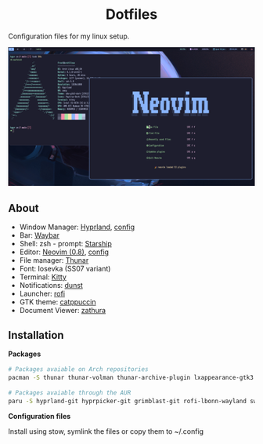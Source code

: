 <h1 align="center">Dotfiles</h1>

Configuration files for my linux setup.

![](https://raw.githubusercontent.com/brunoanesio/hyprland-config/main/screenshot/hyprland.png)

## About

- Window Manager: [Hyprland](https://github.com/hyprwm/Hyprland), [config](https://github.com/brunoanesio/hyprland-config)
- Bar: [Waybar](https://github.com/Alexays/Waybar)
- Shell: zsh - prompt: [Starship](https://github.com/starship/starship)
- Editor: [Neovim (0.8)](https://github.com/neovim/neovim), [config](https://github.com/brunoanesio/nvim-config)
- File manager: [Thunar](https://gitlab.xfce.org/xfce/thunar)
- Font: Iosevka (SS07 variant)
- Terminal: [Kitty](https://github.com/kovidgoyal/kitty/)
- Notifications: [dunst](https://github.com/dunst-project/dunst)
- Launcher: [rofi](https://github.com/davatorium/rofi)
- GTK theme: [catppuccin](https://github.com/catppuccin/gtk)
- Document Viewer: [zathura](https://git.pwmt.org/pwmt/zathura)

## Installation

**Packages**

```bash
# Packages avaiable on Arch repositories
pacman -S thunar thunar-volman thunar-archive-plugin lxappearance-gtk3 playerctl tumbler dunst polkit-gnome pavucontrol network-manager-applet zathura stow starship zsh neovim kitty
```

```bash
# Packages avaiable through the AUR
paru -S hyprland-git hyprpicker-git grimblast-git rofi-lbonn-wayland swaylock-effects waybar-hyprland-git
```

**Configuration files**

Install using stow, symlink the files or copy them to ~/.config
